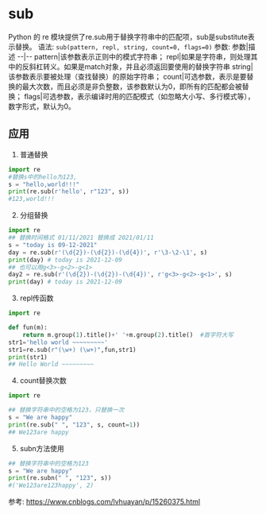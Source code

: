 # sub

Python 的 re 模块提供了re.sub用于替换字符串中的匹配项，sub是substitute表示替换。
语法:
`sub(pattern, repl, string, count=0, flags=0)`
参数:
参数|描述
--|--
pattern|该参数表示正则中的模式字符串；
repl|如果是字符串，则处理其中的反斜杠转义。如果是match对象，并且必须返回要使用的替换字符串
string|该参数表示要被处理（查找替换）的原始字符串；
count|可选参数，表示是要替换的最大次数，而且必须是非负整数，该参数默认为0，即所有的匹配都会被替换；
flags|可选参数，表示编译时用的匹配模式（如忽略大小写、多行模式等），数字形式，默认为0。


## 应用
1. 普通替换
```python
import re
#替换s中的hello为123,
s = "hello,world!!!"
print(re.sub(r'hello', r"123", s))
#123,world!!!
```

2. 分组替换
```python
import re
## 替换时间格式 01/11/2021 替换成 2021/01/11
s = "today is 09-12-2021"
day = re.sub(r'(\d{2})-(\d{2})-(\d{4})', r'\3-\2-\1', s)
print(day) # today is 2021-12-09
## 也可以用g<3>-g<2>-g<1>
day2 = re.sub(r'(\d{2})-(\d{2})-(\d{4})', r'g<3>-g<2>-g<1>', s)
print(day) # today is 2021-12-09
```

3. repl传函数
```python
import re

def fun(m):
    return m.group(1).title()+' '+m.group(2).title()  #首字符大写
str1='hello world ~~~~~~~~~'
str1=re.sub(r"(\w+) (\w+)",fun,str1)
print(str1)
## Hello World ~~~~~~~~~
```

4. count替换次数
```python
import re

## 替换字符串中的空格为123，只替换一次
s = "We are happy"
print(re.sub(" ", "123", s, count=1))
## We123are happy
```

5. subn方法使用
```python
## 替换字符串中的空格为123
s = "We are happy"
print(re.subn(" ", "123", s)) 
#('We123are123happy', 2)
```

参考:
https://www.cnblogs.com/lvhuayan/p/15260375.html